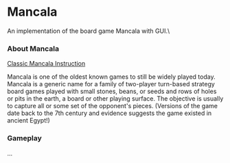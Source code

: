# Mancala
An implementation of the board game Mancala with GUI.\

### About Mancala
[Classic Mancala Instruction](https://endlessgames.com/wp-content/uploads/Mancala_Instructions.pdf)

Mancala is one of the oldest known games to still be widely played today. Mancala is a generic name for a family of two-player turn-based strategy board games played with small stones, beans, or seeds and rows of holes or pits in the earth, a board or other playing surface. The objective is usually to capture all or some set of the opponent's pieces. (Versions of the game date back to the 7th century and evidence suggests the game existed in ancient Egypt!)

### Gameplay
...
